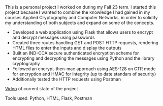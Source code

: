 This is a personal project I worked on during my Fall 23 term. I started this project because I wanted to combine the knowledge I had 
gained in my courses Applied Cryptography and Computer Networks, in order to solidify my understanding of both subjects 
and expand on some of the concepts.

* Developed a web application using Flask that allows users to encrypt and decrypt messages using passwords
* Created three routes handling GET and POST HTTP requests, rendering HTML files to enter the inputs and display the outputs
* Built an IND-CCA secure authenticated encryption scheme for encrypting and decrypting the messages using Python and the library cryptography
* Followed an encrypt-then-mac approach using AES-128 on CTR mode for encryption and HMAC for integrity (up to date standars of security)
* Additionally tested the HTTP requests using Postman

<a href="https://drive.google.com/file/d/1m46Zh_fzgOOfGu8gn8Fgt3dQDqP16w3-/view?usp=sharing" target="_blank">Video</a> of current state of the project


Tools used: Python, HTML, Flask, Postman
